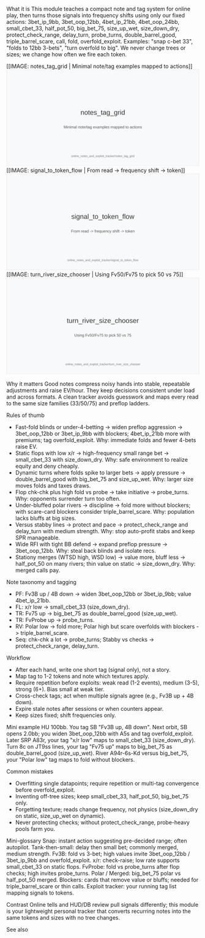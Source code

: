 What it is
This module teaches a compact note and tag system for online play, then turns those signals into frequency shifts using only our fixed actions: 3bet_ip_9bb, 3bet_oop_12bb, 4bet_ip_21bb, 4bet_oop_24bb, small_cbet_33, half_pot_50, big_bet_75, size_up_wet, size_down_dry, protect_check_range, delay_turn, probe_turns, double_barrel_good, triple_barrel_scare, call, fold, overfold_exploit. Examples: "snap c-bet 33", "folds to 12bb 3-bets", "turn overfold to big". We never change trees or sizes; we change how often we fire each token.

[[IMAGE: notes_tag_grid | Minimal note/tag examples mapped to actions]]
![Minimal note/tag examples mapped to actions](images/notes_tag_grid.svg)
[[IMAGE: signal_to_token_flow | From read -> frequency shift -> token]]
![From read -> frequency shift -> token](images/signal_to_token_flow.svg)
[[IMAGE: turn_river_size_chooser | Using Fv50/Fv75 to pick 50 vs 75]]
![Using Fv50/Fv75 to pick 50 vs 75](images/turn_river_size_chooser.svg)

Why it matters
Good notes compress noisy hands into stable, repeatable adjustments and raise EV/hour. They keep decisions consistent under load and across formats. A clean tracker avoids guesswork and maps every read to the same size families (33/50/75) and preflop ladders.

Rules of thumb

* Fast-fold blinds or under-4-betting -> widen preflop aggression -> 3bet_oop_12bb or 3bet_ip_9bb with blockers; 4bet_ip_21bb more with premiums; tag overfold_exploit. Why: immediate folds and fewer 4-bets raise EV.
* Static flops with low x/r -> high-frequency small range bet -> small_cbet_33 with size_down_dry. Why: safe environment to realize equity and deny cheaply.
* Dynamic turns where folds spike to larger bets -> apply pressure -> double_barrel_good with big_bet_75 and size_up_wet. Why: larger size moves folds and taxes draws.
* Flop chk-chk plus high fold vs probe -> take initiative -> probe_turns. Why: opponents surrender turn too often.
* Under-bluffed polar rivers -> discipline -> fold more without blockers; with scare-card blockers consider triple_barrel_scare. Why: population lacks bluffs at big sizes.
* Versus stabby lines -> protect and pace -> protect_check_range and delay_turn with medium strength. Why: stop auto-profit stabs and keep SPR manageable.
* Wide RFI with tight BB defend -> expand preflop pressure -> 3bet_oop_12bb. Why: steal back blinds and isolate recs.
* Stationy merges (WTSD high, WSD low) -> value more, bluff less -> half_pot_50 on many rivers; thin value on static -> size_down_dry. Why: merged calls pay.

Note taxonomy and tagging

* PF: Fv3B up / 4B down -> widen 3bet_oop_12bb or 3bet_ip_9bb; value 4bet_ip_21bb.
* FL: x/r low -> small_cbet_33 (size_down_dry).
* TR: Fv75 up -> big_bet_75 as double_barrel_good (size_up_wet).
* TR: FvProbe up -> probe_turns.
* RV: Polar low -> fold more; Polar high but scare overfolds with blockers -> triple_barrel_scare.
* Seq: chk-chk a lot -> probe_turns; Stabby vs checks -> protect_check_range, delay_turn.

Workflow

* After each hand, write one short tag (signal only), not a story.
* Map tag to 1-2 tokens and note which textures apply.
* Require repetition before exploits: weak read (1-2 events), medium (3-5), strong (6+). Bias small at weak tier.
* Cross-check tags; act when multiple signals agree (e.g., Fv3B up + 4B down).
* Expire stale notes after sessions or when counters appear.
* Keep sizes fixed; shift frequencies only.

Mini example
HU 100bb. You tag SB "Fv3B up, 4B down". Next orbit, SB opens 2.0bb; you widen 3bet_oop_12bb with A5s and tag overfold_exploit. Later SRP A83r, your tag "x/r low" maps to small_cbet_33 (size_down_dry). Turn 8c on JT9ss lines, your tag "Fv75 up" maps to big_bet_75 as double_barrel_good (size_up_wet). River A94r-6s-Kd versus big_bet_75, your "Polar low" tag maps to fold without blockers.

Common mistakes

* Overfitting single datapoints; require repetition or multi-tag convergence before overfold_exploit.
* Inventing off-tree sizes; keep small_cbet_33, half_pot_50, big_bet_75 only.
* Forgetting texture; reads change frequency, not physics (size_down_dry on static, size_up_wet on dynamic).
* Never protecting checks; without protect_check_range, probe-heavy pools farm you.

Mini-glossary
Snap: instant action suggesting pre-decided range; often autopilot.
Tank-then-small: delay then small bet; commonly merged, medium strength.
Fv3B: fold vs 3-bet; high values invite 3bet_oop_12bb / 3bet_ip_9bb and overfold_exploit.
x/r: check-raise; low rate supports small_cbet_33 on static flops.
FvProbe: fold vs probe_turns after flop checks; high invites probe_turns.
Polar / Merged: big_bet_75 polar vs half_pot_50 merged.
Blockers: cards that remove value or bluffs; needed for triple_barrel_scare or thin calls.
Exploit tracker: your running tag list mapping signals to tokens.

Contrast
Online tells and HUD/DB review pull signals differently; this module is your lightweight personal tracker that converts recurring notes into the same tokens and sizes with no tree changes.

See also